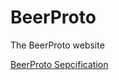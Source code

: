 # BeerProto
The BeerProto website

[BeerProto Sepcification](https://beerproto.github.io/beerproto/)
